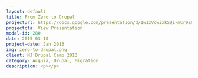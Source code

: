 ```yaml
---
layout: default
title: From Zero to Drupal
projecturl: https://docs.google.com/presentation/d/1w1zVcwixkSQi-mCr9Zkd5fehuVK8VuUGSVPlpy_Vl44/edit?usp=sharing
projectcta: View Presentation
modal-id: 280
date: 2015-03-10
project-date: Jan 2013
img: zero-to-drupal.png
client: NJ Drupal Camp 2013
category: Acquia, Drupal, Migration
description: <p></p>
---
```

